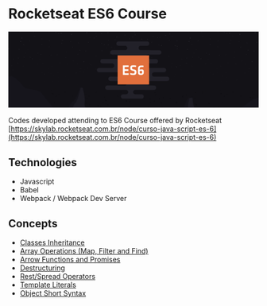 # Rocketseat ES6 Course
![Rocketseat ES6 Course Logo](banner.png)

Codes developed attending to ES6 Course offered by Rocketseat  
[https://skylab.rocketseat.com.br/node/curso-java-script-es-6](https://skylab.rocketseat.com.br/node/curso-java-script-es-6)

## Technologies
- Javascript
- Babel
- Webpack / Webpack Dev Server

## Concepts
- [Classes Inheritance](scripts/module1/challenge1.js)
- [Array Operations (Map, Filter and Find)](scripts/module1/challenge2.js)
- [Arrow Functions and Promises](scripts/module1/challenge3.js)
- [Destructuring](scripts/module1/challenge4.js)
- [Rest/Spread Operators](scripts/module1/challenge5.js)
- [Template Literals](scripts/module1/challenge6.js)
- [Object Short Syntax](scripts/module1/challenge7.js)
